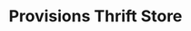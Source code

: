 ---
title: "Provisions Thrift Store"
url: /fredericksburg/provisions-thrift-store/
shop: Gebrauchtwaren
---